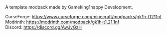 A template modpack made by Gameking1happy Development.  

CurseForge: https://www.curseforge.com/minecraft/modpacks/gk1h-t1211nf  
Modrinth: https://modrinth.com/modpack/gk1h-t1.21.1nf  
Discord: https://discord.gg/AwJvGzH